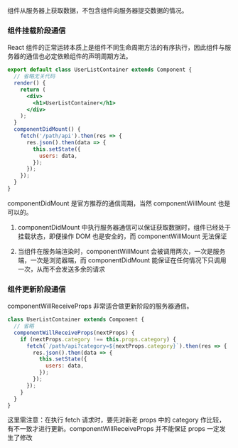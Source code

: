组件从服务器上获取数据，不包含组件向服务器提交数据的情况。

### 组件挂载阶段通信

React 组件的正常运转本质上是组件不同生命周期方法的有序执行，因此组件与服务器的通信也必定依赖组件的声明周期方法。

```jsx
export default class UserListContainer extends Component {
  // 省略无关代码
  render() {
    return (
      <div>
        <h1>UserListContainer</h1>
      </div>
    );
  }
  componentDidMount() {
    fetch('/path/api').then(res => {
      res.json().then(data => {
        this.setState({
          users: data,
        });
      });
    });
  }
}
```

componentDidMount 是官方推荐的通信周期，当然 componentWillMount 也是可以的。

1. componentDidMount 中执行服务器通信可以保证获取数据时，组件已经处于挂载状态，即便操作 DOM 也是安全的，而 componentWillMount 无法保证

2. 当组件在服务端渲染时，componentWillMount 会被调用两次，一次是服务端，一次是浏览器端，而 componentDidMount 能保证在任何情况下只调用一次，从而不会发送多余的请求

### 组件更新阶段通信

componentWillReceiveProps 非常适合做更新阶段的服务器通信。

```jsx
class UserListContainer extends Component {
  // 省略
  componentWillReceiveProps(nextProps) {
    if (nextProps.category !== this.props.category) {
      fetch(`/path/api?category=${nextProps.category}`).then(res => {
        res.json().then(data => {
          this.setState({
            users: data,
          });
        });
      });
    }
  }
}
```

这里需注意：在执行 fetch 请求时，要先对新老 props 中的 category 作比较，有不一致才进行更新。componentWillReceiveProps 并不能保证 props 一定发生了修改

